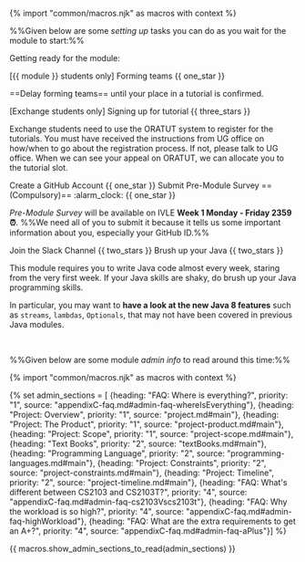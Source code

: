 {% import "common/macros.njk" as macros with context %}

%%Given below are some _setting up_ tasks you can do as you wait for the module to start:%% 

<span class="activity-desc">Getting ready for the module:<span>

<div class="indented">

<!-- --------------------------------------------------------------------------------------------- -->

<panel no-close >
<span slot="header" class="panel-title">[{{ module }} students only] Forming teams {{ one_star }}</span>

==Delay forming teams== until your place in a tutorial is confirmed. 

<include type="danger" src="../../admin/teams.md#main" name="%%Admin {{ icon_embedding }}%% Team Forming :star:" dynamic />
</panel>

<!-- --------------------------------------------------------------------------------------------- -->

<panel  no-close >
<span slot="header" class="panel-title">[Exchange students only] Signing up for tutorial {{ three_stars }}</span>

Exchange students need to use the ORATUT system to register for the tutorials. You must have received the instructions from UG office on how/when to go about the registration process. If not, please talk to UG office. When we can see your appeal on ORATUT, we can allocate you to the tutorial slot.  
</panel>

<!-- --------------------------------------------------------------------------------------------- -->

<panel no-close > 
<span slot="header" class="panel-title">Create a GitHub Account {{ one_star }}</span>
<include type="danger" src="../../admin/appendixE-gitHub.md#githubAccount"/>
</panel>

<!-- --------------------------------------------------------------------------------------------- -->

<panel no-close > 
<span slot="header" class="panel-title"><md>Submit Pre-Module Survey ==(Compulsory)== :alarm_clock:</md> {{ one_star }}</span>

_Pre-Module Survey_ will be available on IVLE **Week 1 Monday - Friday 2359 :alarm_clock:**. %%We need all of you to submit it because it tells us some important information about you, especially your GitHub ID.%%
</panel>

<!-- --------------------------------------------------------------------------------------------- -->

<panel no-close > 
<span slot="header" class="panel-title">Join the Slack Channel {{ two_stars }}</span>

<panel header="%%**Admin {{ icon_embedding }} Tools → Communication**%%" expanded>
  <include type="danger" src="../../admin/tools.md#communication" />
</panel>

</panel>

<!-- --------------------------------------------------------------------------------------------- -->

<panel no-close >
<span slot="header" class="panel-title">Brush up your Java {{ two_stars }}</span>

This module requires you to write Java code almost every week, staring from the very first week. If your Java skills are shaky, do brush up your Java programming skills. 

In particular, you may want to **have a look at the new Java 8 features** such as `streams`, `lambdas`, `Optionals`, that may not have been covered in previous Java modules.
</panel>

<!-- --------------------------------------------------------------------------------------------- -->

</div> <!-- end indentation -->

<br>

%%Given below are some module _admin info_ to read around this time:%%  

{% import "common/macros.njk" as macros with context %}

{% set admin_sections = [
  {heading: "FAQ: Where is everything?", priority: "1", source: "appendixC-faq.md#admin-faq-whereIsEverything"},
  {heading: "Project: Overview", priority: "1", source: "project.md#main"},
  {heading: "Project: The Product", priority: "1", source: "project-product.md#main"},
  {heading: "Project: Scope", priority: "1", source: "project-scope.md#main"},
  {heading: "Text Books", priority: "2", source: "textBooks.md#main"},
  {heading: "Programming Language", priority: "2", source: "programming-languages.md#main"},
  {heading: "Project: Constraints", priority: "2", source: "project-constraints.md#main"},
  {heading: "Project: Timeline", priority: "2", source: "project-timeline.md#main"},
  {heading: "FAQ: What's different between CS2103 and CS2103T?", priority: "4", source: "appendixC-faq.md#admin-faq-cs2103Vscs2103t"},
  {heading: "FAQ: Why the workload is so high?", priority: "4", source: "appendixC-faq.md#admin-faq-highWorkload"},
  {heading: "FAQ: What are the extra requirements to get an A+?", priority: "4", source: "appendixC-faq.md#admin-faq-aPlus"}]
%}

{{ macros.show_admin_sections_to_read(admin_sections) }}

